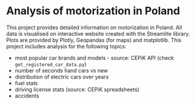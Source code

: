 # Analysis of motorization in Poland

This project provides detailed information on motorization in Poland. All data is visualised on interactive website created with the Streamlite 
library. Plots are provided by Plotly, Geopandas (for maps) and matplotlib. This project includes analysis for the following topics:
- most popular car brands and models - source: CEPiK API (check `get_registered_car_data.py`)
- number of seconds hand cars vs new
- distribution of electric cars over years
- fuel stats
- driving license stats (source: CEPiK spreadsheets)
- accidents
